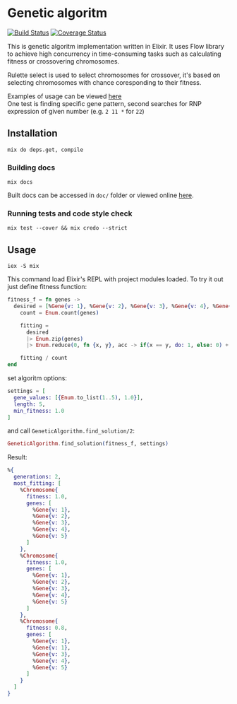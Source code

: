 # Genetic algoritm
[![Build Status](https://travis-ci.org/jakub-gonet/genetic-alchemy.svg?branch=master)](https://travis-ci.org/jakub-gonet/genetic-alchemy) [![Coverage Status](https://coveralls.io/repos/github/jakub-gonet/genetic-alchemy/badge.svg?branch=master)](https://coveralls.io/github/jakub-gonet/genetic-alchemy?branch=master)  

This is genetic algoritm implementation written in Elixir.
It uses Flow library to achieve high concurrency in time-consuming tasks such as calculating fitness or crossovering chromosomes.

Rulette select is used to select chromosomes for crossover, it's based on selecting chromosomes with chance coresponding to their fitness.

Examples of usage can be viewed [here](https://github.com/jakub-gonet/genetic-alchemy/blob/master/test/genetic_algoritm_solutions_test.exs)  
One test is finding specific gene pattern, second searches for RNP expression of given number (e.g. `2 11 *` for `22`)

## Installation
```
mix do deps.get, compile
```

### Building docs
```
mix docs
```
Built docs can be accessed in `doc/` folder or viewed online [here](https://jakub-gonet.github.io/genetic-alchemy/readme.html). 

### Running tests and code style check
```
mix test --cover && mix credo --strict
```

## Usage
```
iex -S mix
```
This command load Elixir's REPL with project modules loaded.
To try it out just define fitness function:
```elixir
fitness_f = fn genes ->
  desired = [%Gene{v: 1}, %Gene{v: 2}, %Gene{v: 3}, %Gene{v: 4}, %Gene{v: 5}]
    count = Enum.count(genes)

    fitting =
      desired
      |> Enum.zip(genes)
      |> Enum.reduce(0, fn {x, y}, acc -> if(x == y, do: 1, else: 0) + acc end)

    fitting / count
end
```
set algoritm options:
```elixir
settings = [
  gene_values: [{Enum.to_list(1..5), 1.0}],
  length: 5,
  min_fitness: 1.0
]
```
and call `GeneticAlgorithm.find_solution/2`:
```elixir
GeneticAlgorithm.find_solution(fitness_f, settings)
```

Result:
```elixir
%{
  generations: 2,
  most_fitting: [
    %Chromosome{
      fitness: 1.0,
      genes: [
        %Gene{v: 1},
        %Gene{v: 2},
        %Gene{v: 3},
        %Gene{v: 4},
        %Gene{v: 5}
      ]
    }, 
    %Chromosome{
      fitness: 1.0,
      genes: [
        %Gene{v: 1}, 
        %Gene{v: 2},
        %Gene{v: 3},
        %Gene{v: 4},
        %Gene{v: 5}
      ]
    },
    %Chromosome{
      fitness: 0.8,
      genes: [
        %Gene{v: 1},
        %Gene{v: 1},
        %Gene{v: 3},
        %Gene{v: 4},
        %Gene{v: 5}
      ]
    }
  ]
}
```

